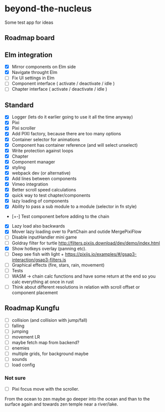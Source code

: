 # beyond-the-nucleus

Some test app for ideas

## Roadmap board

## Elm integration

-   [x] Mirror components on Elm side
-   [x] Navigate throught Elm
-   [ ] Fix UI settings in Elm
-   [ ] Component interface ( activate / deactivate / idle )
-   [ ] Chapter interface ( activate / deactivate / idle )

## Standard

-   [x] Logger (lets do it earlier going to use it all the time anyway)
-   [x] Pixi
-   [x] Pixi scroller
-   [x] Add PIXI factory, because there are too many options
-   [x] Container selector for animations
-   [x] Component has container reference (and will select unselect)
-   [x] Write protection against loops
-   [x] Chapter
-   [x] Component manager
-   [x] styling
-   [x] webpack dev (or alternative)
-   [x] Add lines between components
-   [x] Vimeo integration
-   [x] Better scroll speed calculations
-   [x] quick way to test chapter/components
-   [x] lazy loading of components
-   [x] Ability to pass a sub module to a module (selector in fn style)
-   [+-] Test component before adding to the chain
-   [x] Lazy load also backwards
-   [x] Mover lazy loading over to PartChain and outide MergePixiFlow
-   [ ] Disable inputHandler mini game
-   [ ] Goldray filter for turtle http://filters.pixijs.download/dev/demo/index.html
-   [x] Show hotkeys overlay (panning etc).
-   [ ] Deep see fish with light + https://pixijs.io/examples/#/gsap3-interaction/gsap3-filters.js
-   [ ] Graphical effects (fire, stars, rain, movement)
-   [ ] Tests
-   [ ] WASM -> chain calc functions and have some return at the end so you calc everything at once in rust
-   [ ] Think about different resolutions in relation with scroll offset or component placement

## Roadmap Kungfu

-   [ ] collision (and collision with jump/fall)
-   [ ] falling
-   [ ] jumping
-   [ ] movement LR
-   [ ] maybe fetch map from backend?
-   [ ] enemies
-   [ ] multiple grids, for background maybe
-   [ ] sounds
-   [ ] load config

### Not sure

-   [ ] Pixi focus move with the scroller.

From the ocean to zen maybe go deeper into the ocean and than to the surface again and towards zen temple near a river/lake.
